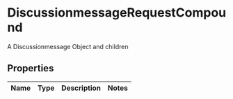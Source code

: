 

# DiscussionmessageRequestCompound

A Discussionmessage Object and children

## Properties

| Name | Type | Description | Notes |
|------------ | ------------- | ------------- | -------------|



